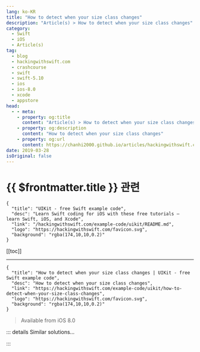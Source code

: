 ```yaml
---
lang: ko-KR
title: "How to detect when your size class changes"
description: "Article(s) > How to detect when your size class changes"
category:
  - Swift
  - iOS
  - Article(s)
tag: 
  - blog
  - hackingwithswift.com
  - crashcourse
  - swift
  - swift-5.10
  - ios
  - ios-8.0
  - xcode
  - appstore
head:
  - - meta:
    - property: og:title
      content: "Article(s) > How to detect when your size class changes"
    - property: og:description
      content: "How to detect when your size class changes"
    - property: og:url
      content: https://chanhi2000.github.io/articles/hackingwithswift.com/example-code/uikit/how-to-detect-when-your-size-class-changes.html
date: 2019-03-28
isOriginal: false
---
```


# {{ $frontmatter.title }} 관련

```component VPCard
{
  "title": "UIKit - free Swift example code",
  "desc": "Learn Swift coding for iOS with these free tutorials – learn Swift, iOS, and Xcode",
  "link": "/hackingwithswift.com/example-code/uikit/README.md",
  "logo": "https://hackingwithswift.com/favicon.svg",
  "background": "rgba(174,10,10,0.2)"
}
```

[[toc]]

---

```component VPCard
{
  "title": "How to detect when your size class changes | UIKit - free Swift example code",
  "desc": "How to detect when your size class changes",
  "link": "https://hackingwithswift.com/example-code/uikit/how-to-detect-when-your-size-class-changes",
  "logo": "https://hackingwithswift.com/favicon.svg",
  "background": "rgba(174,10,10,0.2)"
}
```

> Available from iOS 8.0

<!-- TODO: 작성 -->

<!--
All view controllers have a size class, which is a vague description of how much space is available both horizontally and vertically. These sometimes change when the user rotates their device, but can also change on iPad when they split the screen between two apps in various ways.

If your app needs to respond to size class changes, it’s important you implement the `traitCollectionDidChange` method. There you can check the size class of the current trait collection and respond appropriately. For example:

```swift
override func traitCollectionDidChange(_ previousTraitCollection: UITraitCollection?) {
    if traitCollection.horizontalSizeClass == .compact {
        // load slim view
    } else {
        // load wide view
    }
}
```

-->

::: details Similar solutions…

<!--
/example-code/uikit/how-to-animate-when-your-size-class-changes-willtransitionto">How to animate when your size class changes: willTransition(to:) 
/example-code/system/how-to-run-code-when-your-app-is-terminated">How to run code when your app is terminated 
/quick-start/swiftui/how-to-detect-when-the-size-or-position-of-a-view-changes">How to detect when the size or position of a view changes 
/quick-start/swiftui/how-to-automatically-switch-between-hstack-and-vstack-based-on-size-class">How to automatically switch between HStack and VStack based on size class 
/example-code/uikit/how-to-localize-your-ios-app">How to localize your iOS app</a>
-->

:::

